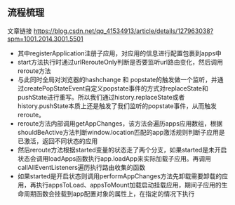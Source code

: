 ## 流程梳理
文章链接 https://blog.csdn.net/qq_41534913/article/details/127963038?spm=1001.2014.3001.5501

* 其中registerApplication注册子应用，对应用的信息进行配置包裹到apps中
* start方法执行时通过urlRerouteOnly判断是否要监听url路由变化，然后调用reroute方法
* 与此同时全局对浏览器的hashchange 和 popstate的触发做一个监听，并通过createPopStateEvent自定义popstate事件的方式对replaceState和pushState进行重写。所以我们通过history.replaceState或者history.pushState本质上还是触发了我们监听的popstate事件，从而触发reroute。
* reroute方法内部调用getAppChanges，该方法会遍历apps应用数组，根据shouldBeActive方法判断window.location匹配的app激活规则判断子应用是已激活，返回不同状态的应用
* 然后reroute方法根据started变量的状态走了两个分支，如果started是未开启状态会调用loadApps函数执行app.loadApp来实际加载子应用。再调用callAllEventListeners遍历执行路由收集的函数
* 如果started是开启状态则调用performAppChanges方法先卸载需要卸载的应用，再执行appsToLoad、appsToMount加载启动挂载应用，期间子应用的生命周期函数会挂载到app配置对象的属性上，在指定的情况下执行
